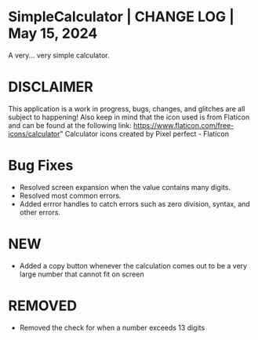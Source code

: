 # SimpleCalculator | CHANGE LOG | May 15, 2024
A very... very simple calculator. 
# DISCLAIMER
This application is a work in progress, bugs, changes, and glitches are all subject to happening! Also keep in mind that the icon used is from Flaticon and can be found at the following link: https://www.flaticon.com/free-icons/calculator" Calculator icons created by Pixel perfect - Flaticon
# Bug Fixes
- Resolved screen expansion when the value contains many digits.
- Resolved most common errors.
- Added errror handles to catch errors such as zero division, syntax, and other errors.
# NEW
- Added a copy button whenever the calculation comes out to be a very large number that cannot fit on screen
# REMOVED
- Removed the check for when a number exceeds 13 digits 
